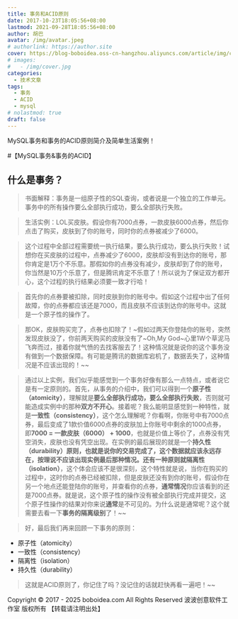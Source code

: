 ```yaml
---
title: 事务和ACID原则
date: 2017-10-23T18:05:56+08:00
lastmod: 2021-09-28T18:05:56+08:00
author: 胡巴
avatar: /img/avatar.jpeg
# authorlink: https://author.site
cover: https://blog-boboidea.oss-cn-hangzhou.aliyuncs.com/article/img/cover.jpg
# images:
#   - /img/cover.jpg
categories:
  - 技术文章
tags:
  - 事务
  - ACID
  - mysql
# nolastmod: true
draft: false
---
```


MySQL事务和事务的ACID原则简介及简单生活案例！

<!--more-->

#【MySQL事务&事务的ACID】
## 什么是事务？
> 书面解释：事务是一组原子性的SQL查询，或者说是一个独立的工作单元。事务中的所有操作要么全部执行成功，要么全部执行失败。

> 生活实例：LOL买皮肤。假设你有7000点券，一款皮肤6000点券，然后你点击了购买，皮肤到了你的账号，同时你的点券被减少了6000。

> 这个过程中全部过程需要统一执行结果，要么执行成功，要么执行失败！试想你在买皮肤的过程中，点券减少了6000，皮肤却没有到达你的账号，那你肯定是1万个不乐意。那假如你的点券没有减少，皮肤却到了你的账号，你当然是10万个乐意了，但是腾讯肯定不乐意了！所以说为了保证双方都开心，这个过程的执行结果必须要一致才行哈！

> 首先你的点券要被扣除，同时皮肤到你的账号中。假如这个过程中出了任何故障，你的点券都应该还是7000，而且皮肤不应该到达你的账号中。这就是一个原子性的操作了。

> 那OK，皮肤购买完了，点券也扣除了！~假如过两天你登陆你的账号，突然发现皮肤没了，你前两天购买的皮肤没有了~Oh,My God~心里1W个草泥马飞奔而过，接着你就气愤的去找客服去了！这种情况就是说你的这个事务没有做到一个数据保障。有可能是腾讯的数据库宕机了，数据丢失了，这种情况是不应该出现的！~~

> 通过以上实例，我们似乎能感觉到一个事务好像有那么一点特点，或者说它是有一定原则的。首先，从事务的介绍中，我们可以得到一个**原子性（atomicity）**，理解就是**要么全部执行成功，要么全部执行失败**，否则就可能造成实例中的那种**双方不开心**。接着呢？我么能明显感觉到一种特性，就是**一致性（consistency）**，这个怎么理解呢？你看啊，你账号中有7000点券，最后变成了1款价值6000点券的皮肤加上你账号中剩余的1000点券，即**7000 = 一款皮肤（6000） + 1000**，也就是价值上等价了，点券没有凭空消失，皮肤也没有凭空出现。在实例的最后展现的就是一个**持久性（durability）**原则，也就是说你的交易完成了，这个数据就应该永远存在，按理说不应该出现实例最后那种情况。还有一种原则就**隔离性（isolation）**，这个体会应该不是很深刻，这个特性就是说，当你在购买的过程中，这时你的点券已经被扣除，但是皮肤还没有到你的账号，假设你在另一个地点还能登陆你的账号，并查看你的点券，**通常情况**你应该看到的还是7000点券。就是说，这个原子性的操作没有被全部执行完成并提交，这个原子性操作的结果对你来说**通常**是不可见的。为什么说是通常呢？这个就需要去看一下**事务的隔离级别**了！~~

> 好，最后我们再来回顾一下事务的原则：
- 原子性（atomicity）
- 一致性（consistency）
- 隔离性（isolation）
- 持久性（durability）

> 这就是ACID原则了，你记住了吗？没记住的话就赶快再看一遍吧！~~

<!--declare-declare-->

Copyright &copy; 2017 - 2025 boboidea.com All Rights Reserved 波波创意软件工作室 版权所有 【转载请注明出处】
